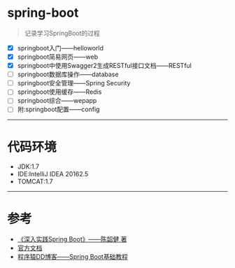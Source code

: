 # spring-boot
> 记录学习SpringBoot的过程
- [X] springboot入门——helloworld
- [X] springboot简易网页——web
- [X] springboot中使用Swagger2生成RESTful接口文档——RESTful
- [ ] springboot数据库操作——database
- [ ] springboot安全管理——Spring Security
- [ ] springboot使用缓存——Redis
- [ ] springboot综合——wepapp
- [ ] 附:springboot配置——config
---
# 代码环境
- JDK:1.7
- IDE:IntelliJ IDEA 20162.5
- TOMCAT:1.7
---
# 参考
- [《深入实践Spring Boot》——陈韶健 著](https://read.douban.com/ebook/27557033/)
- [官方文档](http://docs.spring.io/spring-boot/docs/current-SNAPSHOT/reference/htmlsingle/)
- [程序猿DD博客——Spring Boot基础教程](http://blog.didispace.com/Spring-Boot%E5%9F%BA%E7%A1%80%E6%95%99%E7%A8%8B/)
